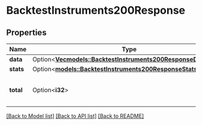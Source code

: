 # BacktestInstruments200Response

## Properties

Name | Type | Description | Notes
------------ | ------------- | ------------- | -------------
**data** | Option<[**Vec<models::BacktestInstruments200ResponseDataInner>**](BacktestInstruments_200_response_data_inner.md)> |  | [optional]
**stats** | Option<[**models::BacktestInstruments200ResponseStats**](BacktestInstruments_200_response_stats.md)> |  | [optional]
**total** | Option<**i32**> | Total is the total number of results. | [optional]

[[Back to Model list]](../README.md#documentation-for-models) [[Back to API list]](../README.md#documentation-for-api-endpoints) [[Back to README]](../README.md)


